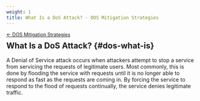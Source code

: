 ```yaml
---
weight: 1
title: What Is a DoS Attack? - DOS Mitigation Strategies
---
```


<div style="font-size: 0.9em; margin-bottom: -20px;"><a href="/books/api-security/dos/">&larr; DOS Mitigation Strategies</a></div>

## What Is a DoS Attack? {#dos-what-is}
A Denial of Service attack occurs when attackers attempt to stop a service from servicing the requests of legitimate users. Most commonly, this is done by flooding the service with requests until it is no longer able to respond as fast as the requests are coming in. By forcing the service to respond to the flood of requests continually, the service denies legitimate traffic.
